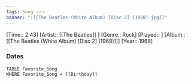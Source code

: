 ```yaml
---
tags: Song ⭐⭐⭐ 
banner: "![[The Beatles (White Album) [Disc 2] (1968).jpg]]"
---
```

[Time:: 2:43]
[Artist:: [[The Beatles]] ]
[Genre:: Rock]
[Played:: ]
[Album:: [[The Beatles (White Album) [Disc 2] (1968)]]]
[Year:: 1968]
### Dates
````dataview
TABLE Favorite_Song
WHERE Favorite_Song = [[Birthday]]
````